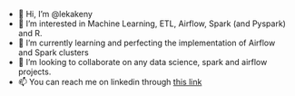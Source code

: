 - 👋 Hi, I’m @lekakeny
- 👀 I’m interested in Machine Learning, ETL, Airflow, Spark (and Pyspark) and R.
- 🌱 I’m currently learning and perfecting the implementation of Airflow and Spark clusters
- 💞️ I’m looking to collaborate on any data science, spark and airflow projects.
- 📫 You can reach me on linkedin through [this link](https://www.linkedin.com/in/eric-karoi-97724086/)

<!---
lekakeny/lekakeny is a ✨ special ✨ repository because its `README.md` (this file) appears on your GitHub profile.
You can click the Preview link to take a look at your changes.
--->
